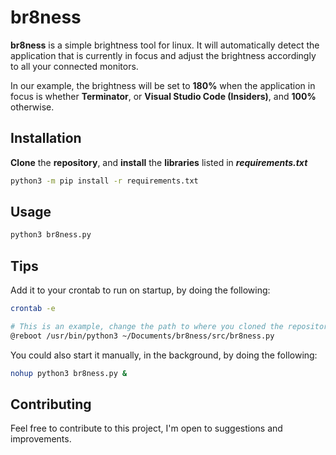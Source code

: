 # br8ness

**br8ness** is a simple brightness tool for linux. It will automatically detect the application that is currently in focus and adjust the brightness accordingly to all your connected monitors.

In our example, the brightness will be set to **180%** when the application in focus is whether **Terminator**, or **Visual Studio Code (Insiders)**, and **100%** otherwise.

## Installation

**Clone** the **repository**, and **install** the **libraries** listed in ***requirements.txt***

```bash
python3 -m pip install -r requirements.txt
```

## Usage

```bash
python3 br8ness.py
```

## Tips

Add it to your crontab to run on startup, by doing the following:

```bash
crontab -e

# This is an example, change the path to where you cloned the repository
@reboot /usr/bin/python3 ~/Documents/br8ness/src/br8ness.py
```


You could also start it manually, in the background, by doing the following:

```bash
nohup python3 br8ness.py &
```

## Contributing

Feel free to contribute to this project, I'm open to suggestions and improvements.
